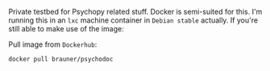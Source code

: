 Private testbed for Psychopy related stuff. Docker is semi-suited for this. I'm
running this in an `lxc` machine container in `Debian stable` actually. If
you're still able to make use of the image:

Pull image from `Dockerhub`:

    docker pull brauner/psychodoc
